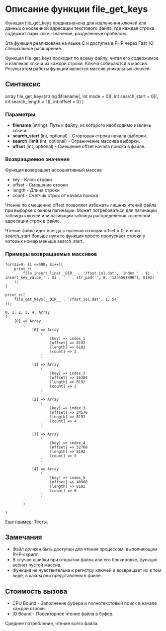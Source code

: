 # Описание функции file_get_keys

Функция file_get_keys предназначена для извлечения ключей или данных о косвенной адресации текстового файла, где каждая строка содержит пары ключ-значение, разделенные пробелом.

Эта функция реализована на языке C и доступна в PHP через Fast_IO специальное расширение.

Функция file_get_keys проходит по всему файлу, читая его содержимое и извлекая ключи из каждой строки. Ключи собираются в массив. Результатом работы функции является массив уникальных ключей.


## Синтаксис

array file_get_keys(string $filename[, int mode = 0][, int search_start = 0][, int search_length = 1][, int offset = 0]  )


### Параметры

- **filename** (string): Путь к файлу, из которого необходимо извлечь ключи.
- **search_start** (int, optional) - Стартовая строка начала выборки.
- **search_limit** (int, optional) - Ограничение массива выборки.
- **offset** (int, optional) - Смещение offset начала поиска в файле.


### Возвращаемое значение

Функция возвращает ассоциативный массив
- key - Ключ строки
- offset - Смещение строки
- length - Длина строки
- count - Счетчик строк от начала поиска


Чтение по смещению offset позволяет избежать лишних чтений файла при выборке с окном пагинации.
Может потребоваться для пагинации таблицы ключей или пагинации таблицы распределения косвенной адресации строк в файле.

Чтение файла идет всегда с нулевой позиции offset = 0, и если search_start больше нуля то функция просто пропускает строки у которых номер меньше search_start.


### Примеры возвращаемых массивов

```
for($i=0; $i <=500; $i++){
	print_r(
		file_insert_line(__DIR__ . '/fast_io1.dat', 'index_' . $i . ' insert_key_value_' . $i . ' ' . str_pad('', 8, '1234567890'), 8192)
	);
}

print_r([
	file_get_keys(__DIR__ . '/fast_io1.dat', 1, 5)
]);

0, 1, 2, 3, 4, Array
(
    [0] => Array
        (
            [0] => Array
                (
                    [key] => index_1
                    [offset] => 8192
                    [length] => 8192
                    [count] => 2
                )

            [1] => Array
                (
                    [key] => index_2
                    [offset] => 16384
                    [length] => 8192
                    [count] => 3
                )

            [2] => Array
                (
                    [key] => index_3
                    [offset] => 24576
                    [length] => 8192
                    [count] => 4
                )

            [3] => Array
                (
                    [key] => index_4
                    [offset] => 32768
                    [length] => 8192
                    [count] => 5
                )

            [4] => Array
                (
                    [key] => index_5
                    [offset] => 40960
                    [length] => 8192
                    [count] => 6
                )

        )

)

```



Еще [пример](/test/readme.md): Тесты.

## Замечания

- Файл должен быть доступен для чтения процессом, выполняющим PHP-скрипт.
- В случае ошибки при открытии файла или его блокировке, функция вернет пустой массив.
- Функция не чувствительна к регистру ключей и возвращает их в том виде, в каком они представлены в файле.


## Стоимость вызова

- CPU Bound - Заполнение буфера и полнотекстовый поиск в начале каждой строки.
- IO Bound - Посекторное чтение файла в буфер.

Среднее потребление, чтение всего файла.
